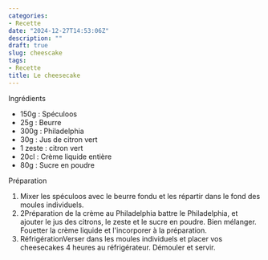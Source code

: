 ```yaml
---
categories:
- Recette
date: "2024-12-27T14:53:06Z"
description: ""
draft: true
slug: cheescake
tags:
- Recette
title: Le cheesecake
---
```



Ingrédients

 * 150g : Spéculoos
 * 25g : Beurre
 * 300g : Philadelphia
 * 30g : Jus de citron vert
 * 1 zeste : citron vert
 * 20cl : Crème liquide entière
 * 80g : Sucre en poudre


Préparation

 1. Mixer les spéculoos avec le beurre fondu et les répartir dans le fond des moules individuels.
 2. 2Préparation de la crème au Philadelphia battre le Philadelphia, et ajouter le jus des citrons, le zeste et le sucre en poudre. Bien mélanger. Fouetter la crème liquide et l'incorporer à la préparation.
 3. RéfrigérationVerser dans les moules individuels et placer vos cheesecakes 4 heures au réfrigérateur. Démouler et servir.